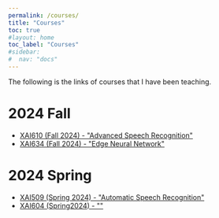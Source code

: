 ```yaml
---
permalink: /courses/
title: "Courses"
toc: true
#layout: home
toc_label: "Courses"
#sidebar:
#  nav: "docs"
---
```

The following is the links of courses that I have been teaching.

# 2024 Fall
- [XAI610 (Fall 2024) - "Advanced Speech Recognition"](/courses/xai610_2024_fall)
- [XAI634 (Fall 2024) - "Edge Neural Network"](/courses/xai634_2024_fall)
# 2024 Spring
- [XAI509 (Spring 2024) - "Automatic Speech Recognition"]()
- [XAI604 (Spring2024) - ""]()

